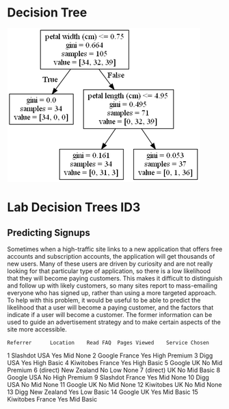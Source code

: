 # Decision Tree

![App Screenshot](https://github.com/ashah04-ysu/decisionTrees/blob/main/decision_tree.png?raw=true)



# Lab Decision Trees ID3
## Predicting Signups
Sometimes when a high-traffic site links to a new application that offers free accounts and subscription accounts, the application will get thousands of new users. Many of these users are driven by curiosity and are not really looking for that particular type of application, so there is a low likelihood that they will become paying customers. This makes it difficult to distinguish and follow up with likely customers, so many sites report to mass-emailing everyone who has signed up, rather than using a more targeted approach. 
To help with this problem, it would be useful to be able to predict the likelihood that a user will become a paying customer, and the factors that indicate if a user will become a customer. The former information can be used to guide an advertisement strategy and to make certain aspects of the site more accessible.  


	Referrer	  Location	  Read FAQ	Pages Viewed	Service Chosen
1	Slashdot	  USA	        Yes	      Mid	          None
2	Google	    France	    Yes     	High	        Premium
3	Digg	      USA	        Yes     	High	        Basic
4	Kiwitobes	  France	    Yes	      High	        Basic
5	Google	    UK	        No	      Mid	          Premium
6	(direct)	  New Zealand	No	      Low	          None
7	(direct)	  UK	        No	      Mid	          Basic
8	Google	    USA	        No	      High	        Premium
9	Slashdot	  France	    Yes	      Mid	          None
10	Digg	    USA	        No	      Mid	          None
11	Google	  UK	        No	      Mid	          None
12	Kiwitobes	UK	        No	      Mid	          None
13	Digg	    New Zealand	Yes	      Low         	Basic
14	Google	  UK	        Yes	      Mid	          Basic
15	Kiwitobes	France	    Yes	      Mid	          Basic

